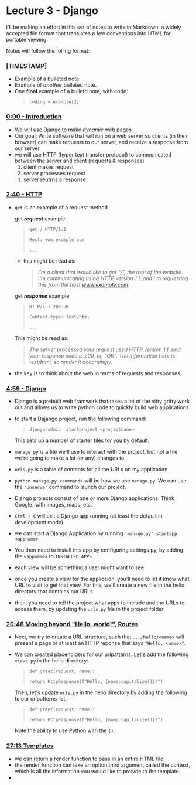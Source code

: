 # Lecture 3 - Django

I'll be making an effort in this set of notes to write in Markdown, a widely accepted file format that translates a few conventions into HTML for portable viewing.

Notes will follow the folling format:

### [TIMESTAMP]
- Example of a bulleted note.
- Example of *another* bulleted note.
-   One **final** example of a bulletd note, with code:
    > `coding = example[2]`


### [0:00 - Introduction][1]
- We will use Django to make *dynamic* web pages
- Our goal: Write software that will run on a web server so clients (in their browser) can make requests to our server, and receive a response from our server
-   we will use HTTP (hyper text transfer protocol) to communicated between the server and client (requests & responses)
    1. client makes request
    2. server processes request
    3. server reutrns a response
### [2:40 - HTTP][2]
-   `get` is an example of a request method

    get ***request*** example:
    >`get / HTTP/1.1`
    >
    >`Host: www.example.com`
    >
    >`...`
    
    - this might be read as:
        > *I'm a client that would like to get "/", the root of the website. I'm communicating using HTTP version 1.1, and I'm requesting this from the host www.example.com.*

    get ***response*** example:
    >`HTTP/1.1 200 OK`
    >
    >`Content-type: text/html`
    >
    >`...`
    
    This might be read as:
    
    > *The server processed your request used HTTP version 1.1, and your response code is 200, or, "OK". The information here is text/html, so render it accordingly.*

- the key is to think about the web in terms of requests and responses

### [4:59 - Django][3]
- Django is a prebuilt web framwork that takes a lot of the nitty gritty work out and allows us to write python code to quickly build web applications
-   to start a Dajango project, run the following command:
    >`django-admin  startproject <projectname>`
    
    This sets up a number of starter files for you by default.

- `manage.py` is a file we'll use to interact with the project, but not a file we're going to make a lot (or any) changes to
- `urls.py` is a table of contents for all the URLs on my application
- `python manage.py <command>` will be how we use `manage.py`. We can use the `runserver` command to launch our project.
- Django projects consist of one or more Django applications. Think Google, with images, maps, etc.
- `Ctrl + C` will exit a Django app running (at least the default in development mode) 
- we can start a Django Application by running `'manage.py' startapp <appname>`
- You then need to install this app by configuring settings.py, by adding the `<appname>` to `INSTALLED_APPS`
- each view will be something a user might want to see
- once you create a view for the applicaion, you'll need to let it know what URL to visit to get that view. For this, we'll create a new file in the hello directory that contains our URLs
- then, you need to tell the project what apps to include and the URLs to access them, by updating the `urls.py` file in the project folder

### [20:48 Moving beyond "Hello, world!", Routes][4]
- Next, we try to create a URL structure, such that `.../hello/<name>` will present a page or at least an HTTP reponse that says `"Hello, <name>"`.
- We can created placeholders for our urlpatterns. Let's add the following `views.py` in the hello directory:
    >`def greet(request, name):`
    >
    >`return HttpResponse(f"Hello, {name.capitalize()}!")`

    Then, let's update `urls.py` in the hello directory by adding the following to our urlpatterns list:
    >`def greet(request, name):`
    > 
    >`return HttpResponse(f"Hello, {name.capitalize()}!")`

    Note the ability to use Python with the `{}`.

### [27:13 Templates][5]
- we can return a render function to pass in an entire HTML file
- the render function can take an option third argument called the context, which is all the information you would like to proivde to the template.
- 

[1]: https://youtu.be/w8q0C-C1js4?t=0
[2]: https://youtu.be/w8q0C-C1js4?t=160
[3]: https://youtu.be/w8q0C-C1js4?t=299
[4]: https://youtu.be/w8q0C-C1js4?t=1249
[5]: https://youtu.be/w8q0C-C1js4?t=1633
